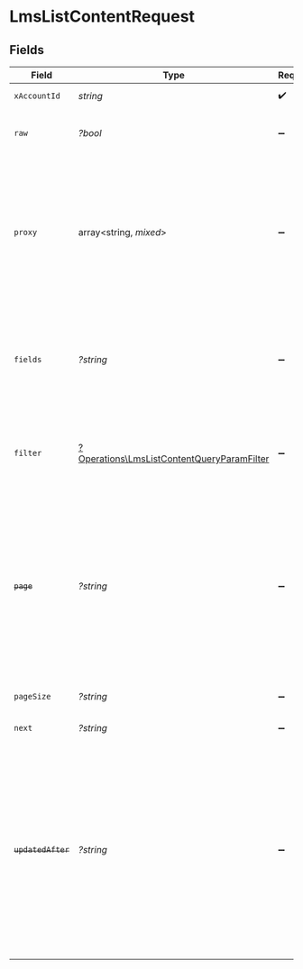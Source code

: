 # LmsListContentRequest


## Fields

| Field                                                                                                                                                                                                                | Type                                                                                                                                                                                                                 | Required                                                                                                                                                                                                             | Description                                                                                                                                                                                                          | Example                                                                                                                                                                                                              |
| -------------------------------------------------------------------------------------------------------------------------------------------------------------------------------------------------------------------- | -------------------------------------------------------------------------------------------------------------------------------------------------------------------------------------------------------------------- | -------------------------------------------------------------------------------------------------------------------------------------------------------------------------------------------------------------------- | -------------------------------------------------------------------------------------------------------------------------------------------------------------------------------------------------------------------- | -------------------------------------------------------------------------------------------------------------------------------------------------------------------------------------------------------------------- |
| `xAccountId`                                                                                                                                                                                                         | *string*                                                                                                                                                                                                             | :heavy_check_mark:                                                                                                                                                                                                   | The account identifier                                                                                                                                                                                               |                                                                                                                                                                                                                      |
| `raw`                                                                                                                                                                                                                | *?bool*                                                                                                                                                                                                              | :heavy_minus_sign:                                                                                                                                                                                                   | Indicates that the raw request result is returned                                                                                                                                                                    |                                                                                                                                                                                                                      |
| `proxy`                                                                                                                                                                                                              | array<string, *mixed*>                                                                                                                                                                                               | :heavy_minus_sign:                                                                                                                                                                                                   | Query parameters that can be used to pass through parameters to the underlying provider request by surrounding them with 'proxy' key                                                                                 |                                                                                                                                                                                                                      |
| `fields`                                                                                                                                                                                                             | *?string*                                                                                                                                                                                                            | :heavy_minus_sign:                                                                                                                                                                                                   | The comma separated list of fields that will be returned in the response (if empty, all fields are returned)                                                                                                         | id,remote_id,external_reference,course_ids,remote_course_ids,title,description,short_description,languages,content_url,content_type,cover_url,active,duration,order,categories,skills,updated_at,created_at,provider |
| `filter`                                                                                                                                                                                                             | [?Operations\LmsListContentQueryParamFilter](../../Models/Operations/LmsListContentQueryParamFilter.md)                                                                                                              | :heavy_minus_sign:                                                                                                                                                                                                   | Filter parameters that allow greater customisation of the list response                                                                                                                                              |                                                                                                                                                                                                                      |
| ~~`page`~~                                                                                                                                                                                                           | *?string*                                                                                                                                                                                                            | :heavy_minus_sign:                                                                                                                                                                                                   | : warning: ** DEPRECATED **: This will be removed in a future release, please migrate away from it as soon as possible.<br/><br/>The page number of the results to fetch                                             |                                                                                                                                                                                                                      |
| `pageSize`                                                                                                                                                                                                           | *?string*                                                                                                                                                                                                            | :heavy_minus_sign:                                                                                                                                                                                                   | The number of results per page                                                                                                                                                                                       |                                                                                                                                                                                                                      |
| `next`                                                                                                                                                                                                               | *?string*                                                                                                                                                                                                            | :heavy_minus_sign:                                                                                                                                                                                                   | The unified cursor                                                                                                                                                                                                   |                                                                                                                                                                                                                      |
| ~~`updatedAfter`~~                                                                                                                                                                                                   | *?string*                                                                                                                                                                                                            | :heavy_minus_sign:                                                                                                                                                                                                   | : warning: ** DEPRECATED **: This will be removed in a future release, please migrate away from it as soon as possible.<br/><br/>Use a string with a date to only select results updated after that given date       | 2020-01-01T00:00:00.000Z                                                                                                                                                                                             |